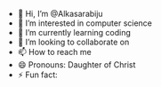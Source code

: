 - 👋 Hi, I’m @Alkasarabiju
- 👀 I’m interested in computer science 
- 🌱 I’m currently learning coding
- 💞️ I’m looking to collaborate on 
- 📫 How to reach me 
- 😄 Pronouns: Daughter of Christ
- ⚡ Fun fact: 

<!---
Alkasarabiju/Alkasarabiju is a ✨ special ✨ repository because its `README.md` (this file) appears on your GitHub profile.
You can click the Preview link to take a look at your changes.
--->
